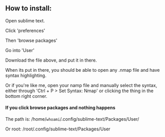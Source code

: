 <h2>How to install:</h2>

Open sublime text.

Click 'preferences'

Then 'browse packages' 

Go into 'User'

Download the file above, and put it in there.

When its put in there, you should be able to open any .nmap file and have syntax highlighting. 

Or if you're like me, open your namp file and manually select the syntax, either through 'Ctrl + P > Set Syntax: Nmap' or clicking the thing in the bottom right corner.

<h4>If you click browse packages and nothing happens</h4>

The path is:
/home/`whoami`/.config/sublime-text/Packages/User/

Or root:
/root/.config/sublime-text/Packages/User


